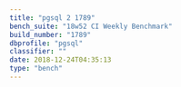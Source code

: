```yaml
---
title: "pgsql 2 1789"
bench_suite: "18w52 CI Weekly Benchmark"
build_number: "1789"
dbprofile: "pgsql"
classifier: ""
date: 2018-12-24T04:35:13
type: "bench"
---
```


